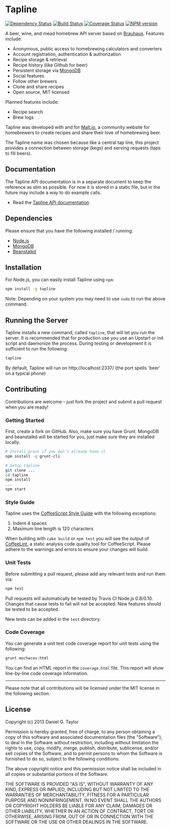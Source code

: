 Tapline
=======

[![Dependency Status](https://gemnasium.com/homebrewing/tapline.png)](https://gemnasium.com/homebrewing/tapline) [![Build Status](https://travis-ci.org/homebrewing/tapline.png)](https://travis-ci.org/homebrewing/tapline) [![Coverage Status](https://coveralls.io/repos/homebrewing/tapline/badge.png?branch=master)](https://coveralls.io/r/homebrewing/tapline?branch=master) [![NPM version](https://badge.fury.io/js/tapline.png)](http://badge.fury.io/js/tapline)

A beer, wine, and mead homebrew API server based on [Brauhaus](https://github.com/homebrewing/brauhausjs). Features include:

 * Anonymous, public access to homebrewing calculators and converters
 * Account registration, authentication & authorization
 * Recipe storage & retrieval
 * Recipe history (like Github for beer)
 * Persistent storage via [MongoDB](http://www.mongodb.org/)
 * Social features
  * Follow other brewers
  * Clone and share recipes
 * Open source, MIT licensed

Planned features include:

 * Recipe search
 * Brew logs

Tapline was developed with and for [Malt.io](http://www.malt.io/), a community website for homebrewers to create recipes and share their love of homebrewing beer.

The Tapline name was chosen because like a central tap line, this project provides a connection between storage (kegs) and serving requests (taps to fill beers).

Documentation
-------------
The Tapline API documentation is in a separate document to keep the reference as slim as possible. For now it is stored in a static file, but in the future may include a way to do example calls.

 * Read the [Tapline API documentation](https://github.com/homebrewing/tapline/blob/master/apidoc.md)

Dependencies
------------
Please ensure that you have the following installed / running:

 * [Node.js](http://nodejs.org/)
 * [MongoDB](http://www.mongodb.org/)
 * [Beanstalkd](http://kr.github.io/beanstalkd/)

Installation
------------
For Node.js, you can easily install Tapline using `npm`:

```bash
npm install -g tapline
```

Note: Depending on your system you may need to use `sudo` to run the above command.

Running the Server
------------------
Tapline installs a new command, called `tapline`, that will let you run the server. It is recommended that for production use you use an Upstart or init script and daemonize the process. During testing or development it is sufficient to run the following:

```bash
tapline
```

By default, Tapline will run on http://localhost:2337/ (the port spells 'beer' on a typical phone)

Contributing
------------
Contributions are welcome - just fork the project and submit a pull request when you are ready!

### Getting Started
First, create a fork on GitHub. Also, make sure you have Grunt. MongoDB and beanstalkd will be started for you, just make sure they are installed locally.

```bash
# Install grunt if you don't already have it
npm install -g grunt-cli

# Setup tapline
git clone ...
cd tapline
npm install
...
npm start
```

### Style Guide
Tapline uses the [CoffeeScript Style Guide](https://github.com/polarmobile/coffeescript-style-guide) with the following exceptions:

 1. Indent 4 spaces
 1. Maximum line length is 120 characters

When building with `cake build` or `npm test` you will see the output of [CoffeeLint](http://www.coffeelint.org/), a static analysis code quality tool for CoffeeScript. Please adhere to the warnings and errors to ensure your changes will build.

### Unit Tests
Before submitting a pull request, please add any relevant tests and run them via:

```bash
npm test
```

Pull requests will automatically be tested by Travis CI Node.js 0.8/0.10. Changes that cause tests to fail will not be accepted. New features should be tested to be accepted.

New tests can be added in the `test` directory.

### Code Coverage
You can generate a unit test code coverage report for unit tests using the following:

```bash
grunt mochacov:html
```

You can find an HTML report in the `coverage.html` file. This report will show line-by-line code coverage information.

---

Please note that all contributions will be licensed under the MIT license in the following section.

License
-------
Copyright (c) 2013 Daniel G. Taylor

Permission is hereby granted, free of charge, to any person obtaining a copy of this software and associated documentation files (the "Software"), to deal in the Software without restriction, including without limitation the rights to use, copy, modify, merge, publish, distribute, sublicense, and/or sell copies of the Software, and to permit persons to whom the Software is furnished to do so, subject to the following conditions:

The above copyright notice and this permission notice shall be included in all copies or substantial portions of the Software.

THE SOFTWARE IS PROVIDED "AS IS", WITHOUT WARRANTY OF ANY KIND, EXPRESS OR IMPLIED, INCLUDING BUT NOT LIMITED TO THE WARRANTIES OF MERCHANTABILITY, FITNESS FOR A PARTICULAR PURPOSE AND NONINFRINGEMENT. IN NO EVENT SHALL THE AUTHORS OR COPYRIGHT HOLDERS BE LIABLE FOR ANY CLAIM, DAMAGES OR OTHER LIABILITY, WHETHER IN AN ACTION OF CONTRACT, TORT OR OTHERWISE, ARISING FROM, OUT OF OR IN CONNECTION WITH THE SOFTWARE OR THE USE OR OTHER DEALINGS IN THE SOFTWARE.
